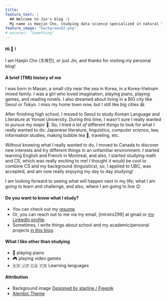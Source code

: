 ```yaml
---
title: 
feature_text: |
  ## Welcome to Jin's blog :)
  My name is Haejin Cho, studying data science specialized in natural language processing.
feature_image: "background2.png"
# excerpt: "Something"
---
```


#### Hi 👋 !
I am Haejin Cho (조해진), or just Jin, and thanks for visiting my personal blog!

#### A brief (TMI) history of me
I was born in Masan, a small city near the sea in Korea, in a Korea-Vietnam mixed family. I was a girl who loved imagination, playing piano, playing games, and reading novels. I also dreamed about living in a BIG city like Seoul or Tokyo. I miss my home town now, but I still like big cities 😆.

After finishing high school, I moved to Seoul to study Korean Language and Literature at Yonsei University. During this time, I wasn't sure I really wanted to pursue my major 🤔. So, I tried *a lot of* different things to look for what I really wanted to do: Japanese literature, linguistics, *computer science*, law, information studies, making bubble tea 🧋, traveling, etc.

Without knowing what I really wanted to do, I moved to Canada to discover new interests and try different things in an unfamiliar environment. I started learning English and French in Montreal, and also, I started studying math and CS, which was really exciting to me! I thought it would be cool to combine CS and my background (linguistics), so, I applied to UBC, was accepted, and am now really enjoying my day to day studying!

I am looking forward to seeing what will happen next in my life; what I am going to learn and challenge, and also, where I am going to live 😉

#### Do you want to know what I study?

- You can check out my [resume](https://github.com/jinjin-tonic/jinjin-tonic.github.io/blob/main/resume/resume-v0406.pdf).
- Or, you can reach out to me via my email, [miroirs299] at gmail or [my LinkedIn profile](https://www.linkedin.com/in/haejin-cho-220a3a1b2/).
- Sometimes, I write things about school and my academic/personal projects [in this blog](https://jinjin-tonic.github.io/blog/).

#### What I like other than studying

- 🎹 playing piano
- 🎮 playing video games
- 🇰🇷 🇯🇵 🇨🇦 🇫🇷 Learning languages


#### Attribution
- Background image <a href="http://www.freepik.com">Designed by starline / Freepik</a>
- [Alembic Theme](https://darn.es/)